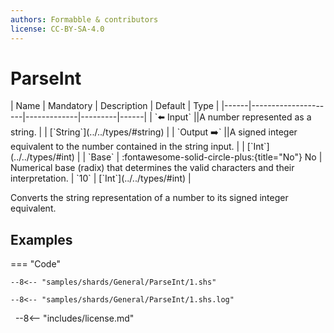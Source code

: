 ```yaml
---
authors: Formabble & contributors
license: CC-BY-SA-4.0
---
```



# ParseInt

<div class="sh-parameters" markdown="1">
| Name | Mandatory | Description | Default | Type |
|------|---------------------|-------------|---------|------|
| `⬅️ Input` ||A number represented as a string. | | [`String`](../../types/#string) |
| `Output ➡️` ||A signed integer equivalent to the number contained in the string input. | | [`Int`](../../types/#int) |
| `Base` | :fontawesome-solid-circle-plus:{title="No"} No  | Numerical base (radix) that determines the valid characters and their interpretation. | `10` | [`Int`](../../types/#int) |

</div>

Converts the string representation of a number to its signed integer equivalent.

## Examples

=== "Code"

  ```x86asm linenums="1"
  --8<-- "samples/shards/General/ParseInt/1.shs"
  ```

  ```
  --8<-- "samples/shards/General/ParseInt/1.shs.log"
  ```
&nbsp;
--8<-- "includes/license.md"

